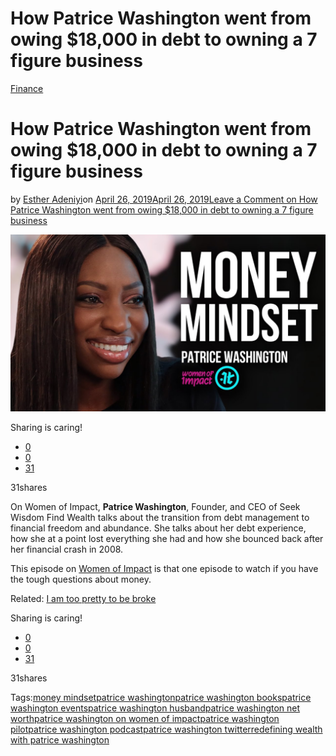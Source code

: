 # How Patrice Washington went from owing $18,000 in debt to owning a 7 figure business

[Finance](https://estheradeniyi.com/category/finance/)
# How Patrice Washington went from owing $18,000 in debt to owning a 7 figure business

by [Esther Adeniyi](https://estheradeniyi.com/author/esther-adeniyi/)on [April 26, 2019April 26, 2019](https://estheradeniyi.com/how-patrice-washington-went-from-owing-18000-in-debt-to-owning-a-7-figure-business/)[Leave a Comment on How Patrice Washington went from owing $18,000 in debt to owning a 7 figure business](https://estheradeniyi.com/how-patrice-washington-went-from-owing-18000-in-debt-to-owning-a-7-figure-business/#respond)

![patrice washington, money mindset, patrice washington on women of impact, patrice washington podcast, patrice washington husband, patrice washington books, redefining wealth with patrice washington, patrice washington events, patrice washington pilot, patrice washington twitter, patrice washington net worth](images\patrice-washington-money-mindset.jpg)

Sharing is caring!

- [0](https://www.facebook.com/sharer/sharer.php?u=https%3A%2F%2Festheradeniyi.com%2Fhow-patrice-washington-went-from-owing-18000-in-debt-to-owning-a-7-figure-business%2F&amp;t=How%20Patrice%20Washington%20went%20from%20owing%20%2418%2C000%20in%20debt%20to%20owning%20a%207%20figure%20business)
- [0](https://twitter.com/intent/tweet?text=How%20Patrice%20Washington%20went%20from%20owing%20%2418%2C000%20in%20debt%20to%20owning%20a%207%20figure%20business&amp;url=https%3A%2F%2Festheradeniyi.com%2Fhow-patrice-washington-went-from-owing-18000-in-debt-to-owning-a-7-figure-business%2F)
- [31](#)

31shares

On Women of Impact, **Patrice Washington**, Founder, and CEO of Seek Wisdom Find Wealth talks about the transition from debt management to financial freedom and abundance. She talks about her debt experience, how she at a point lost everything she had and how she bounced back after her financial crash in 2008.

This episode on [Women of Impact](https://www.youtube.com/channel/UCeir7Wbzzfg43c1eL7PSa3g) is that one episode to watch if you have the tough questions about money.

Related: [I am too pretty to be broke](https://estheradeniyi.com/i-am-too-pretty-to-be-broke/)

Sharing is caring!

- [0](https://www.facebook.com/sharer/sharer.php?u=https%3A%2F%2Festheradeniyi.com%2Fhow-patrice-washington-went-from-owing-18000-in-debt-to-owning-a-7-figure-business%2F&amp;t=How%20Patrice%20Washington%20went%20from%20owing%20%2418%2C000%20in%20debt%20to%20owning%20a%207%20figure%20business)
- [0](https://twitter.com/intent/tweet?text=How%20Patrice%20Washington%20went%20from%20owing%20%2418%2C000%20in%20debt%20to%20owning%20a%207%20figure%20business&amp;url=https%3A%2F%2Festheradeniyi.com%2Fhow-patrice-washington-went-from-owing-18000-in-debt-to-owning-a-7-figure-business%2F)
- [31](#)

31shares

Tags:[money mindset](https://estheradeniyi.com/tag/money-mindset/)[patrice washington](https://estheradeniyi.com/tag/patrice-washington/)[patrice washington books](https://estheradeniyi.com/tag/patrice-washington-books/)[patrice washington events](https://estheradeniyi.com/tag/patrice-washington-events/)[patrice washington husband](https://estheradeniyi.com/tag/patrice-washington-husband/)[patrice washington net worth](https://estheradeniyi.com/tag/patrice-washington-net-worth/)[patrice washington on women of impact](https://estheradeniyi.com/tag/patrice-washington-on-women-of-impact/)[patrice washington pilot](https://estheradeniyi.com/tag/patrice-washington-pilot/)[patrice washington podcast](https://estheradeniyi.com/tag/patrice-washington-podcast/)[patrice washington twitter](https://estheradeniyi.com/tag/patrice-washington-twitter/)[redefining wealth with patrice washington](https://estheradeniyi.com/tag/redefining-wealth-with-patrice-washington/)